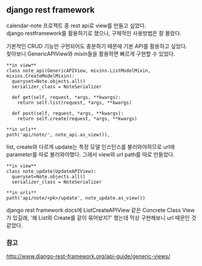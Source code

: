 ## django rest framework
calendar-note 프로젝트 중 rest api로 view를 만들고 싶었다.  
django restframework를 활용하기로 했으나, 구체적인 사용방법은 잘 몰랐다.  
 
기본적인 CRUD 기능만 구현되어도 충분하기 때문에 기본 API를 활용하고 싶었다.  
찾아보니 GenericAPIView와 mixin들을 활용하면 빠르게 구현할 수 있었다.  

    **in view**
    class note_api(GenericAPIView, mixins.ListModelMixin, mixins.CreateModelMixin):
      queryset=Note.objects.all()
      serializer_class = NoteSerializer

      def get(self, request, *args, **kwargs):
        return self.list(request, *args, **kwargs)

      def post(self, request, *args, **kwargs):
        return self.create(request, *args, **kwargs)

	**in urls**
    path('api/note/', note_api.as_view()),

list, create와 다르게 update는 특정 모델 인스턴스를 불러와야하므로 url에 parameter를 따로 불러와야했다.
그래서 view와 url path를 따로 만들었다.

	**in view**
    class note_update(UpdateAPIView):
      queryset=Note.objects.all()
      serializer_class = NoteSerializer

	**in urls**
    path('api/note/<pk>/update', note_update.as_view())
    
django rest framework docs에 ListCreateAPIView 같은 Concrete Class View 가 있길래, '왜 List와 Create를 같이 묶어놨지?' 했는데 막상 구현해보니 url 때문인 것 같았다. 

### 참고
http://www.django-rest-framework.org/api-guide/generic-views/
